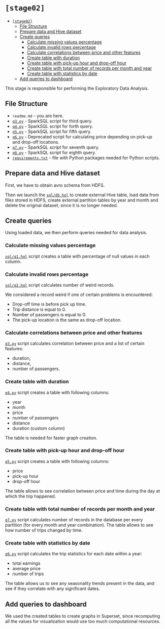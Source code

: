 # `[stage02]`

- [`[stage02]`](#stage02)
  - [File Structure](#file-structure)
  - [Prepare data and Hive dataset](#prepare-data-and-hive-dataset)
  - [Create queries](#create-queries)
    - [Calculate missing values percentage](#calculate-missing-values-percentage)
    - [Calculate invalid rows percentage](#calculate-invalid-rows-percentage)
    - [Calculate correlations between price and other features](#calculate-correlations-between-price-and-other-features)
    - [Create table with duration](#create-table-with-duration)
    - [Create table with pick-up hour and drop-off hour](#create-table-with-pick-up-hour-and-drop-off-hour)
    - [Create table with total number of records per month and year](#create-table-with-total-number-of-records-per-month-and-year)
    - [Create table with statistics by date](#create-table-with-statistics-by-date)
  - [Add queries to dashboard](#add-queries-to-dashboard)

This stage is responsible for performing the Exploratory Data Analysis.

## File Structure

- `readme.md` - you are here.
- [`q3.py`](q3.py) - SparkSQL script for third query.
- [`q4.py`](q4.py) - SparkSQL script for forth query.
- [`q5.py`](q5.py) - SparkSQL script for fifth query.
- [`q6.py`](q6.py) - Deprecated script for calculating price depending on pick-up and drop-off locations.
- [`q7.py`](q7.py) - SparkSQL script for seventh query.
- [`q8.py`](q8.py) - SparkSQL script for eighth query.
- [`requirements.txt`](requirements.txt) - file with Python packages needed for Python scripts.

## Prepare data and Hive dataset

First, we have to obtain avro schema from HDFS. 

Then we launch the [`sql/db.hql`](../../sql/db.hql) to create external Hive table, load data from files stored in HDFS, create external partition tables by year and month and delete the original dataset, since it is no longer needed.

## Create queries

Using loaded data, we then perform queries needed for data analysis.

### Calculate missing values percentage

[`sql/q1.hql`](../../sql/q1.hql) script creates a table with percentage of null values in each column.

### Calculate invalid rows percentage

[`sql/q2.hql`](../../sql/q2.hql) script calculates number of weird records. 

We considered a record weird if one of certain problems is encountered:
- Drop-off time is before pick up time.
- Trip distance is equal to 0.
- Number of passengers is equal to 0.
- The pick-up location is the same as drop-off location.

### Calculate correlations between price and other features

[`q3.py`](q3.py) script calculates correlation between price and a list of certain features:
- duration,
- distance,
- number of passengers.

### Create table with duration

[`q4.py`](q4.py) script creates a table with following columns:
- year
- month
- price
- number of passengers
- distance
- duration (custom column)

The table is needed for faster graph creation.

### Create table with pick-up hour and drop-off hour

[`q5.py`](q5.py) script creates a table with following columns:
- price
- pick-up hour
- drop-off hour

The table allows to see correlation between price and time during the day at which the trip happened.

### Create table with total number of records per month and year

[`q7.py`](q7.py) script calculates number of records in the database per every partition (for every month and year combination).
The table allows to see how number of trips changed by time.

### Create table with statistics by date

[`q8.py`](q8.py) script calculates the trip statistics for each date within a year:
- total earnings
- average price
- number of trips

The table allows us to see any seasonality trends present in the data, and see if they correlate with any significant dates.

## Add queries to dashboard

We used the created tables to create graphs in Superset, since recomputing all the values for visualization would use too much computational resources.